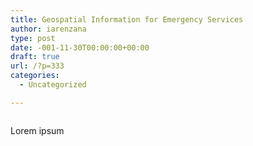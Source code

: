 ```yaml
---
title: Geospatial Information for Emergency Services
author: iarenzana
type: post
date: -001-11-30T00:00:00+00:00
draft: true
url: /?p=333
categories:
  - Uncategorized

---
```

<figure class="wp-block-image"><img src="https://arenzana.org/wp-content/uploads/2018/08/Screen-Shot-2018-08-17-at-4.16.01-PM.png" alt="" class="wp-image-334" /></figure> 

Lorem ipsum